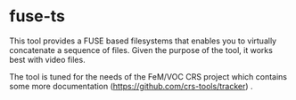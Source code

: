 fuse-ts
=======

This tool provides a FUSE based filesystems that enables you to virtually 
concatenate a sequence of files. Given the purpose of the tool, it works 
best with video files.

The tool is tuned for the needs of the FeM/VOC CRS project which contains 
some more documentation (https://github.com/crs-tools/tracker) .

